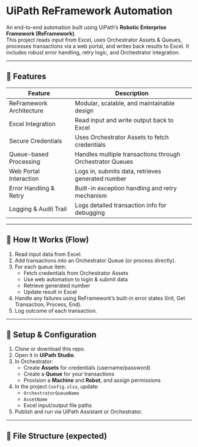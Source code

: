 # UiPath ReFramework Automation

An end-to-end automation built using UiPath’s **Robotic Enterprise Framework (ReFramework)**.  
This project reads input from Excel, uses Orchestrator Assets & Queues, processes transactions via a web portal, and writes back results to Excel. It includes robust error handling, retry logic, and Orchestrator integration.

---

## 🧰 Features

| Feature | Description |
|--------|-------------|
| ReFramework Architecture | Modular, scalable, and maintainable design |
| Excel Integration | Read input and write output back to Excel |
| Secure Credentials | Uses Orchestrator Assets to fetch credentials |
| Queue-based Processing | Handles multiple transactions through Orchestrator Queues |
| Web Portal Interaction | Logs in, submits data, retrieves generated number |
| Error Handling & Retry | Built-in exception handling and retry mechanism |
| Logging & Audit Trail | Logs detailed transaction info for debugging |

---

## 🎯 How It Works (Flow)

1. Read input data from Excel.  
2. Add transactions into an Orchestrator Queue (or process directly).  
3. For each queue item:
   - Fetch credentials from Orchestrator Assets  
   - Use web automation to login & submit data  
   - Retrieve generated number  
   - Update result in Excel  
4. Handle any failures using ReFramework’s built-in error states (Init, Get Transaction, Process, End).  
5. Log outcome of each transaction.

---

## 🧩 Setup & Configuration

1. Clone or download this repo.  
2. Open it in **UiPath Studio**.  
3. In Orchestrator:
   - Create **Assets** for credentials (username/password)  
   - Create a **Queue** for your transactions  
   - Provision a **Machine** and **Robot**, and assign permissions  
4. In the project `Config.xlsx`, update:
   - `OrchestratorQueueName`  
   - `AssetName`  
   - Excel input/output file paths  
5. Publish and run via UiPath Assistant or Orchestrator.

---

## 📂 File Structure (expected)

